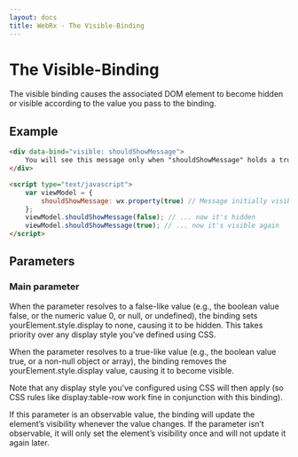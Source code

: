 ```yaml
---
layout: docs
title: WebRx - The Visible-Binding
---
```

# The Visible-Binding


The visible binding causes the associated DOM element to become hidden or visible according to the value you pass to the binding.

## Example

```html
<div data-bind="visible: shouldShowMessage">
    You will see this message only when "shouldShowMessage" holds a true value.
</div>
```
 
```html
<script type="text/javascript">
    var viewModel = {
        shouldShowMessage: wx.property(true) // Message initially visible
    };
    viewModel.shouldShowMessage(false); // ... now it's hidden
    viewModel.shouldShowMessage(true); // ... now it's visible again
</script>
```

## Parameters

### Main parameter

When the parameter resolves to a false-like value (e.g., the boolean value false, or the numeric value 0, or null, or undefined), the binding sets yourElement.style.display to none, causing it to be hidden. This takes priority over any display style you’ve defined using CSS.

When the parameter resolves to a true-like value (e.g., the boolean value true, or a non-null object or array), the binding removes the yourElement.style.display value, causing it to become visible.

Note that any display style you’ve configured using CSS will then apply (so CSS rules like display:table-row work fine in conjunction with this binding).

If this parameter is an observable value, the binding will update the element’s visibility whenever the value changes. If the parameter isn’t observable, it will only set the element’s visibility once and will not update it again later.
